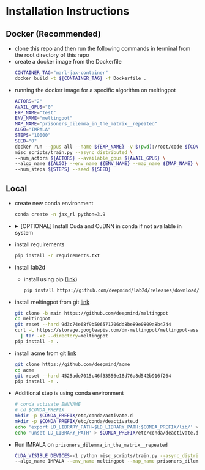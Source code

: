# Installation Instructions
## Docker (Recommended)
- clone this repo and then run the following commands in terminal from the root directory of this repo
- create a docker image from the Dockerfile
	```bash
  CONTAINER_TAG="marl-jax-container"
  docker build -t ${CONTAINER_TAG} -f Dockerfile .
	```
- running the docker image for a specific algorithm on meltingpot
	```bash
  ACTORS="2"
  AVAIL_GPUS="0"
  EXP_NAME="test"
  ENV_NAME="meltingpot"
  MAP_NAME="prisoners_dilemma_in_the_matrix__repeated"
  ALGO="IMPALA"
  STEPS="10000"
  SEED="0"
  docker run --gpus all --name ${EXP_NAME} -v $(pwd):/root/code ${CONTAINER_TAG} \
	misc_scripts/train.py --async_distributed \
	--num_actors ${ACTORS} --available_gpus ${AVAIL_GPUS} \
	--algo_name ${ALGO} --env_name ${ENV_NAME} --map_name ${MAP_NAME} \
  --num_steps ${STEPS} --seed ${SEED}
	```

## Local
- create new conda environment
	```bash
  conda create -n jax_rl python=3.9
	```
- <details>
  <summary>[OPTIONAL] Install Cuda and CuDNN in conda if not available in system</summary>

  - ```bash
    conda install cudnn # This automatically installs cuda too
    ```
  - ```bash
    conda install -c nvidia cuda-nvcc=11.3 # match the version of cuda installed in the above step
    ```
  </details>
- install requirements
	```bash
  pip install -r requirements.txt
	```
- install lab2d
  - install using pip ([link](https://github.com/deepmind/meltingpot/))
    ```bash
    pip install https://github.com/deepmind/lab2d/releases/download/release_candidate_2022-03-24/dmlab2d-1.0-cp39-cp39-manylinux_2_31_x86_64.whl
    ```
- install meltingpot from git [link](https://github.com/deepmind/meltingpot/)
	```bash
	git clone -b main https://github.com/deepmind/meltingpot
  cd meltingpot
  git reset --hard 9d3c74e68f9b506571706dd8be89e0809a8b4744
  curl -L https://storage.googleapis.com/dm-meltingpot/meltingpot-assets-2.1.0.tar.gz \
      | tar -xz --directory=meltingpot
  pip install -e .
	```
- install acme from git [link](https://github.com/deepmind/acme/)
  ```bash
  git clone https://github.com/deepmind/acme
  cd acme
  git reset --hard 4525ade7015c46f33556e18d76a8d542b916f264
  pip install -e .
  ```
- Additional step is using conda environment

  ```bash
  # conda activate ENVNAME
  # cd $CONDA_PREFIX
  mkdir -p $CONDA_PREFIX/etc/conda/activate.d
  mkdir -p $CONDA_PREFIX/etc/conda/deactivate.d
  echo 'export LD_LIBRARY_PATH=$LD_LIBRARY_PATH:$CONDA_PREFIX/lib/' > $CONDA_PREFIX/etc/conda/activate.d/env_vars.sh
  echo 'unset LD_LIBRARY_PATH' > $CONDA_PREFIX/etc/conda/deactivate.d/env_vars.sh
  ```
- Run IMPALA on `prisoners_dilemma_in_the_matrix__repeated`
	```bash
	CUDA_VISIBLE_DEVICES=-1 python misc_scripts/train.py --async_distributed --available_gpus 0 --num_actors 2 \
  --algo_name IMPALA --env_name meltingpot --map_name prisoners_dilemma_in_the_matrix__repeated
	```
